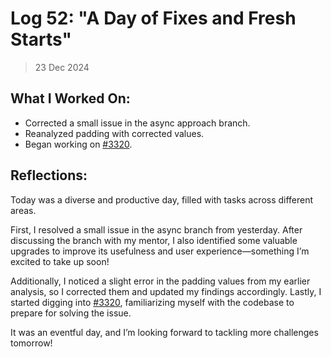 # Log 52: "A Day of Fixes and Fresh Starts"

> 23 Dec 2024

## What I Worked On:

- Corrected a small issue in the async approach branch.
- Reanalyzed padding with corrected values.
- Began working on
  [#3320](https://github.com/lightningdevkit/rust-lightning/issues/3320).

## Reflections:

Today was a diverse and productive day, filled with tasks across different
areas.

First, I resolved a small issue in the async branch from yesterday. After
discussing the branch with my mentor, I also identified some valuable upgrades
to improve its usefulness and user experience—something I’m excited to take up
soon!

Additionally, I noticed a slight error in the padding values from my earlier
analysis, so I corrected them and updated my findings accordingly. Lastly, I
started digging into
[#3320](https://github.com/lightningdevkit/rust-lightning/issues/3320),
familiarizing myself with the codebase to prepare for solving the issue.

It was an eventful day, and I’m looking forward to tackling more challenges
tomorrow!
